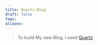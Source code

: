 ```yaml
---
title: Quartz-Blog
draft: false
tags: 
aliases:
---
```

> To build My new Blog, I used [Quartz](https://quartz.jzhao.xyz/)

